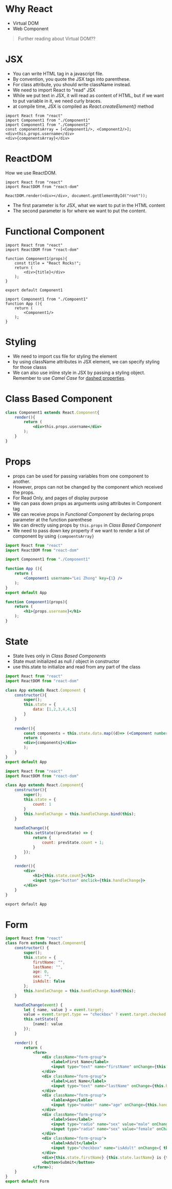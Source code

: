 # Why React
* Virtual DOM
* Web Component
> Further reading about Virtual DOM??

# JSX
* You can write HTML tag in a javascript file. 
* By convention, you quote the JSX tags into parenthese. 
* For class attribute, you should write className instead.
* We need to import React to "read" JSX
* While we put text in JSX, it will read as content of HTML, but if we want to put variable in it, we need curly braces.
* at compile time, JSX is compiled as *React.createElement()* method
```JSX
import React from "react"
import Component1 from "./Component1"
import Component1 from "./Component2"
const componentsArray = [<Component1/>, <Component2/>];
<div>this.props.username</div>
<div>{componentsArray}</div>
```
# ReactDOM
How we use ReactDOM.
```JSX
import React from "react"
import ReactDOM from "react-dom"

ReactDOM.render(<div></div>, document.getElementById("root"));
```
* The first parameter is for JSX, what we want to put in the HTML content 
* The second parameter is for where we want to put the content.

# Functional Component
```JSX
import React from "react"
import ReactDOM from "react-dom"

function Component1(props){
    const title = "React Rocks!";
    return (
        <div>{title}</div>
    );
}

export default Component1

import Component1 from "./Compoent1"
function App (){
    return (
        <Component1/>
    );
}
```
# Styling
* We need to import css file for styling the element
* by using className attributes in JSX element, we can specify styling for those classs
* We can also use inline style in JSX by passing a styling object. Remember to use *Camel Case* for <u>dashed properties</u>.

# Class Based Component
```jsx
class Component1 extends React.Component{
    render(){
        return (
            <div>this.props.username</div>
        );
    }
}
```

# Props
* props can be used for passing variables from one component to another.
* However, props can not be changed by the component which received the props.
* For Read Only, and pages of display purpose
* We can pass down props as arguments using attributes in Component tag
* We can receive props in *Functional Component* by declaring props parameter at the function parenthese
* We can directly using props by ```this.props``` in *Class Based Component* 
* We need to pass down key property if we want to render a list of component by using ```{compoentsArray}```

```jsx
import React from "react"
import ReactDOM from "react-dom"

import Component1 from "./Component1"

function App (){
    return (
        <Component1 username="Lei Zhong" key={1} />
    );
}
export default App

function Component1(props){
    return (
        <h1>{props.username}</h1>
    );
}
```


# State
* State lives only in *Class Based Components*
* State must initialized as null / object in constructor
* use this.state to initialize and read from any part of the class

```jsx
import React from "react"
import ReactDOM from "react-dom"

class App extends React.Component {
    constructor(){
        super();
        this.state = {
            data: [1,2,3,4,4,5]
        }
    }
    
    render(){
        const components = this.state.data.map((d)=> (<Component number={d}/>););
        return (
        <div>{components}</div>
        );
    }
}
export default App
```

```jsx
import React from "react"
import ReactDOM from "react-dom"

class App extends React.Component{
    constructor(){
        super();
        this.state = {
            count: 1
        }
        this.handleChange = this.handleChange.bind(this);
    }
    
    handleChange(){
        this.setState((prevState) => {
            return {
                count: prevState.count + 1;
            }
        });
    }

    render(){
        <div>
            <h1>{this.state.count}</h1>
            <input type="button" onclick={this.handleChange}>
        </div>
    }
}

export default App
```
# Form

```jsx
import React from "react"
class Form extends React.Component{
    constructor() {
        super();
        this.state = {
            firstName: "",
            lastName: "",
            age: 0,
            sex: "",
            isAdult: false
        };
        this.handleChange = this.handleChange.bind(this);
    }

    handleChange(event) {
        let { name, value } = event.target;
        value = event.target.type == "checkbox" ? event.target.checked : event.target.value;
        this.setState({
            [name]: value
        });
    }

    render() {
        return (
            <form>
                <div className="form-group">
                    <label>First Name</label>
                    <input type="text" name="firstName" onChange={this.handleChange} />
                </div>
                <div className="form-group">
                    <label>Last Name</label>
                    <input type="text" name="lastName" onChange={this.handleChange} />
                </div>
                <div className="form-group">
                    <lable>Age</lable>
                    <input type="number" name="age" onChange={this.handleChange} />
                </div>
                <div className="form-group">
                    <label>Sex</label>
                    <input type="radio" name="sex" value="male" onChange={ this.handleChange}/>
                    <input type="radio" name="sex" value="female" onChange={ this.handleChange}/>
                </div>
                <div className="form-group">
                    <label>Adult</label>
                    <input type="checkbox" name="isAdult" onChange={ this.handleChange}/>
                </div>
                <div>{this.state.firstName} {this.state.lastName} is {this.state.age} years old who is {this.state.sex} and is { this.state.isAdult? "Adult": "Teenager"}</div>
                <button>Submit</button>
            </form>);
    }
}
export default Form
```